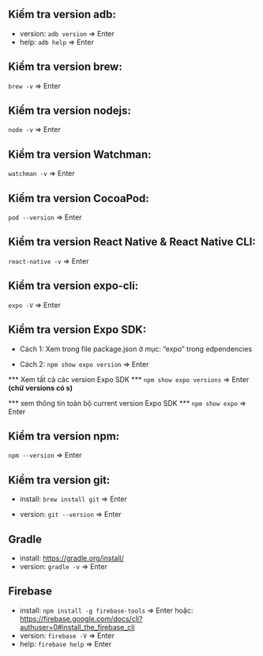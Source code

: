 ## Kiểm tra version adb:
- version: `adb version` => Enter
- help: `adb help` => Enter

 ## Kiểm tra version brew:
`brew -v` => Enter

## Kiểm tra version nodejs:
`node -v` => Enter

## Kiểm tra version Watchman:
`watchman -v` => Enter
  
## Kiểm tra version CocoaPod:
`pod --version` => Enter

## Kiểm tra version React Native & React Native CLI:
`react-native -v` => Enter

## Kiểm tra version expo-cli:
`expo -V` => Enter

## Kiểm tra version Expo SDK:
- Cách 1: Xem trong file package.json ở mục: “expo” trong edpendencies

- Cách 2: `npm show expo version` => Enter

*** Xem tất cả các version Expo SDK ***
`npm show expo versions` => Enter **(chữ versions có s)**

*** xem thông tin toàn bộ current version Expo SDK ***
`npm show expo` => Enter

  

## Kiểm tra version npm:

`npm --version` => Enter


## Kiểm tra version git:

- install:
`brew install git` => Enter

- version:
`git --version` => Enter

## Gradle
- install: https://gradle.org/install/
- version:
`gradle -v` => Enter

## Firebase
- install:
`npm install -g firebase-tools` => Enter
hoặc: https://firebase.google.com/docs/cli?authuser=0#install_the_firebase_cli
- version:
`firebase -V` => Enter
- help:
`firebase help` => Enter

